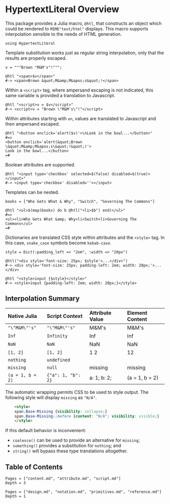 # HypertextLiteral Overview

This package provides a Julia macro, `@htl`, that constructs an object
which could be rendered to `MIME"text/html"` displays. This macro
supports interpolation sensible to the needs of HTML generation.

    using HypertextLiteral

Template substitution works just as regular string interpolation, only
that the results are properly escaped.

    v = """Brown "M&M's"!""";

    @htl "<span>$v</span>"
    #-> <span>Brown &quot;M&amp;M&apos;s&quot;!</span>

Within a `<script>` tag, where ampersand escaping is not indicated, this
same variable is provided a translation to Javascript.

    @htl "<script>v = $v</script>"
    #-> <script>v = "Brown \"M&M's\"!"</script>

Within attributes starting with `on`, values are translated to
Javascript and then ampersand escaped.

    @htl "<button onclick='alert($v)'>\nLook in the bowl...</button>"
    #=>
    <button onclick='alert(&quot;Brown \&quot;M&amp;M&apos;s\&quot;!&quot;)'>
    Look in the bowl...</button>
    =#

Boolean attributes are supported.

    @htl "<input type='checkbox' selected=$(false) disabled=$(true)></input>"
    #-> <input type='checkbox' disabled=''></input>

Templates can be nested.

    books = ["Who Gets What & Why", "Switch", "Governing The Commons"]

    @htl "<ul>$(map(books) do b @htl("<li>$b") end)</ul>"
    #=>
    <ul><li>Who Gets What &amp; Why<li>Switch<li>Governing The Commons</ul>
    =#

Dictionaries are translated CSS style within attributes and the
`<style>` tag. In this case, `snake_case` symbols become `kebab-case`.

    style = Dict(:padding_left => "2em", :width => "20px")

    @htl("<div style='font-size: 25px; $style'>...</div>")
    #-> <div style='font-size: 25px; padding-left: 2em; width: 20px;'>...</div>

    @htl "<style>input {$style}</style>"
    #-> <style>input {padding-left: 2em; width: 20px;}</style>

## Interpolation Summary

| Native Julia         | Script Context     | Attribute Value | Element Content |
|:-------------------- |:------------------ |:--------------- |:--------------- |
| `"\"M&M\"'s"`        | `"\"M&M\"'s"`      | M&amp;M&apos;s  | M&amp;M&apos;s  |
| `Inf`                | `Infinity`         | Inf             | Inf             |
| `NaN`                | `NaN`              | NaN             | NaN             |
| `[1, 2]`             | `[1, 2]`           | 1 2             | 12              |
| `nothing`            | `undefined`        |                 |                 |
| `missing`            | `null`             | missing         | <span class="Base-Missing">missing</span> |
| `(a = 1, b = 2)`     | `{"a": 1, "b": 2}` | a: 1; b: 2;     | <span class="Core-NamedTuple">(a = 1, b = 2)</span> |

The automatic wrapping permits CSS to be used to style output. The
following style will display `missing` as `"N/A"`.

```HTML
    <style>
    span.Base-Missing {visibility: collapse;}
    span.Base-Missing::before {content: "N/A"; visibility: visible;}
    </style>
```

If this default behavior is inconvenient:

* `coalesce()` can be used to provide an alternative for `missing`;
* `something()` provides a substitution for `nothing`; and
* `string()` will bypass these type translations altogether.

## Table of Contents

```@contents
Pages = ["content.md", "attribute.md", "script.md"]
Depth = 3
```

```@contents
Pages = ["design.md", "notation.md", "primitives.md", "reference.md"]
Depth = 1
```
